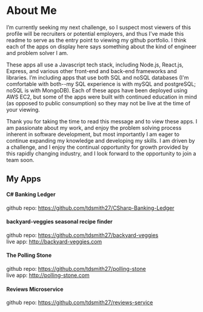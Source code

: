 # About Me
I’m currently seeking my next challenge, so I suspect most viewers of this profile will be recruiters or potential employers, and thus I've made this readme to serve as the entry point to viewing my github portfolio. I think each of the apps on display here says something about the kind of engineer and problem solver I am.

These apps all use a Javascript tech stack, including Node.js, React.js, Express, and various other front-end and back-end frameworks and libraries. I’m including apps that use both SQL and noSQL databases (I'm comfortable with both--my SQL experience is with mySQL and postgreSQL; noSQL is with MongoDB). Each of these apps have been deployed using AWS EC2, but some of the apps were built with continued education in mind (as opposed to public consumption) so they may not be live at the time of your viewing.

Thank you for taking the time to read this message and to view these apps. I am passionate about my work, and enjoy the problem solving process inherent in software development, but most importantly I am eager to continue expanding my knowledge and developing my skills. I am driven by a challenge, and I enjoy the continual opportunity for growth provided by this rapidly changing industry, and I look forward to the opportunity to join a team soon.

## My Apps

#### C# Banking Ledger
github repo: https://github.com/tdsmith27/CSharp-Banking-Ledger

#### backyard-veggies seasonal recipe finder
github repo: https://github.com/tdsmith27/backyard-veggies <br>
live app: http://backyard-veggies.com

#### The Polling Stone
github repo: https://github.com/tdsmith27/polling-stone <br>
live app: http://polling-stone.com

#### Reviews Microservice
github repo: https://github.com/tdsmith27/reviews-service
